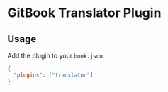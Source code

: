 GitBook Translator Plugin
=========================

## Usage

Add the plugin to your `book.json`:

```json
{
  "plugins": ["translator"]
}
```
